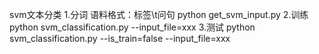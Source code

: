 svm文本分类
1.分词 语料格式：标签\t问句
python get_svm_input.py
2.训练
python svm_classification.py --input_file=xxx
3.测试
python svm_classification.py --is_train=false --input_file=xxx
